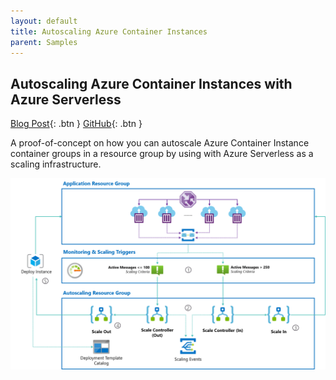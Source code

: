 ```yaml
---
layout: default
title: Autoscaling Azure Container Instances
parent: Samples
---
```


## Autoscaling Azure Container Instances with Azure Serverless

[Blog Post](https://blog.tomkerkhove.be/2021/01/02/autoscaling-azure-container-instances-with-azure-serverless/){: .btn }
[GitHub](https://github.com/tomkerkhove/autoscale-aci-with-azure-serverless){: .btn }

A proof-of-concept on how you can autoscale Azure Container Instance container groups in a resource group by using with Azure Serverless as a scaling infrastructure.

![](../media/samples/autoscaling-azure-container-instances.png)
